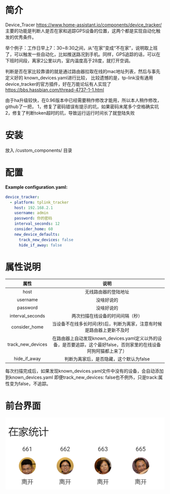 # 简介
Device_Tracer https://www.home-assistant.io/components/device_tracker/ 主要的功能是判断人是否在家和追踪GPS设备的位置，这两个都是实现自动化触发的优秀条件。

举个例子：工作日早上7：30~8:30之间，从“在家”变成“不在家”，说明取上班了，可以触发一些自动化，比如推送路况到手机。同样，GPS追踪的话，可以在下班时间段，离家2公里以内，室内温度高于28度，就打开空调。

判断是否在家比较靠谱的就是通过路由器拉取在线的mac地址列表，然后与事先定义好的 known_devices.yaml进行比较，
比较遗憾的是，tp-link没有通用device_tracker的官方插件，好在万能论坛有人实现了 https://bbs.hassbian.com/thread-4737-1-1.html

由于ha升级较快，在0.96版本中已经需要稍作修改才能用，所以本人稍作修改，github了一把，
1，修复了密码错误有提示的坑，如果密码末尾多个空格确实坑
2，修复了判断token超时的坑，导致运行运行时间长了就登陆失败

# 安装
放入 <config directory>/custom_components/ 目录

# 配置
**Example configuration.yaml:**
```yaml
device_tracker:
  - platform: tplink_tracker
    host: 192.168.2.1
    username: admin
    password: 你的密码 
    interval_seconds: 12
    consider_home: 60
    new_device_defaults:
      track_new_devices: false
      hide_if_away: false
```

# 属性说明
| 属性 | 说明 | 
| :-------------: |:-------------:| 
| host | 无线路由器的登陆地址 | 
| username | 没啥好说的 |
| password | 没啥好说的 | 
| interval_seconds | 两次扫描在线设备的时间间隔（秒） | 
| consider_home | 当设备不在线多长时间(秒)后，判断为离家，注意有时候是路由器上更新不及时 | 
| track_new_devices | 在路由器上自动发现known_devices.yaml定义以外的设备，是否要追踪，这个最好false，否则家里的在线设备阿狗阿猫都上来了） | 
| hide_if_away | 判断为离家后，是否隐藏，这个默认为false | 

每次扫描完成后，如果发现known_devices.yaml文件中没有的设备，会自动添加到known_devices.yaml
即便track_new_devices: false也不例外，只是track:属性变为false，不追踪。

# 前台界面

![avatar](https://github.com/aalavender/tplink_tracker/blob/master/1.PNG)

